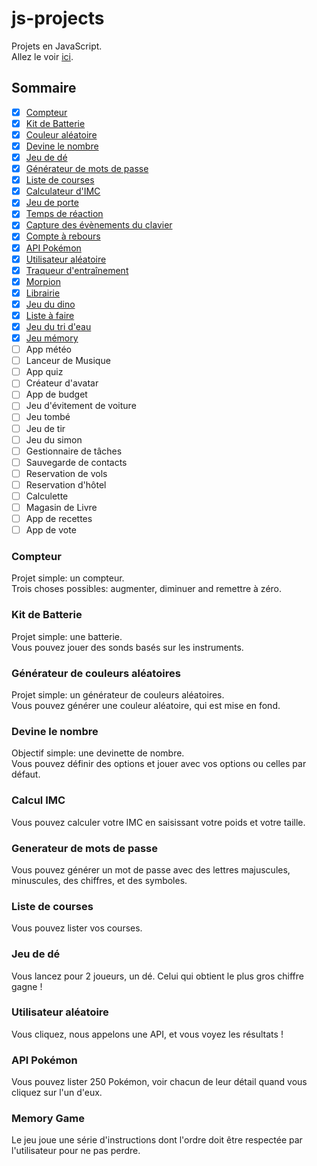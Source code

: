 # js-projects

Projets en JavaScript.  
Allez le voir [ici](https://clemix37.github.io/js-projects/).

## Sommaire

-   [x] [Compteur](https://github.com/Clemix37/js-projects#counter)
-   [x] [Kit de Batterie](https://github.com/Clemix37/js-projects#drum-kit)
-   [x] [Couleur aléatoire](https://github.com/Clemix37/js-projects#random-color-generator)
-   [x] [Devine le nombre](https://github.com/Clemix37/js-projects#number-guesser)
-   [x] [Jeu de dé](https://github.com/Clemix37/js-projects#dice-game)
-   [x] [Générateur de mots de passe](https://github.com/Clemix37/js-projects#password-generator)
-   [x] [Liste de courses](https://github.com/Clemix37/js-projects#grocery-list)
-   [x] [Calculateur d'IMC](https://github.com/Clemix37/js-projects#bmi-calculator)
-   [x] [Jeu de porte](https://clemix37.github.io/js-projects/projects/chore-door-game/)
-   [x] [Temps de réaction](https://github.com/Clemix37/reaction-time)
-   [x] [Capture des évènements du clavier](https://clemix37.github.io/js-projects/projects/key-codes/)
-   [x] [Compte à rebours](https://clemix37.github.io/js-projects/projects/countdown-timer/)
-   [x] [API Pokémon](https://clemix37.github.io/js-projects/projects/poke-api/)
-   [x] [Utilisateur aléatoire](https://clemix37.github.io/js-projects/projects/random-user/)
-   [x] [Traqueur d'entraînement](https://clemix37.github.io/js-projects/projects/workout-tracker/)
-   [x] [Morpion](https://clemix37.github.io/js-projects/projects/tic-tac-toe/)
-   [x] [Librairie](https://clemix37.github.io/js-projects/projects/library/)
-   [x] [Jeu du dino](https://clemix37.github.io/gamedev-bean-jump/)
-   [x] [Liste à faire](https://clemix37.github.io/js-projects/projects/todo-list/)
-   [x] [Jeu du tri d'eau](https://clemix37.github.io/js-projects/projects/water-sort/)
-   [x] [Jeu mémory](https://clemix37.github.io/js-projects/projects/memory-game/)
-   [ ] App météo
-   [ ] Lanceur de Musique
-   [ ] App quiz
-   [ ] Créateur d'avatar
-   [ ] App de budget
-   [ ] Jeu d'évitement de voiture
-   [ ] Jeu tombé
-   [ ] Jeu de tir
-   [ ] Jeu du simon
-   [ ] Gestionnaire de tâches
-   [ ] Sauvegarde de contacts
-   [ ] Reservation de vols
-   [ ] Reservation d'hôtel
-   [ ] Calculette
-   [ ] Magasin de Livre
-   [ ] App de recettes
-   [ ] App de vote

### Compteur

Projet simple: un compteur.  
Trois choses possibles: augmenter, diminuer and remettre à zéro.

### Kit de Batterie

Projet simple: une batterie.  
Vous pouvez jouer des sonds basés sur les instruments.

### Générateur de couleurs aléatoires

Projet simple: un générateur de couleurs aléatoires.  
Vous pouvez générer une couleur aléatoire, qui est mise en fond.

### Devine le nombre

Objectif simple: une devinette de nombre.  
Vous pouvez définir des options et jouer avec vos options ou celles par défaut.

### Calcul IMC

Vous pouvez calculer votre IMC en saisissant votre poids et votre taille.

### Generateur de mots de passe

Vous pouvez générer un mot de passe avec des lettres majuscules, minuscules, des chiffres, et des symboles.

### Liste de courses

Vous pouvez lister vos courses.

### Jeu de dé

Vous lancez pour 2 joueurs, un dé. Celui qui obtient le plus gros chiffre gagne !

### Utilisateur aléatoire

Vous cliquez, nous appelons une API, et vous voyez les résultats !

### API Pokémon

Vous pouvez lister 250 Pokémon, voir chacun de leur détail quand vous cliquez sur l'un d'eux.

### Memory Game

Le jeu joue une série d'instructions dont l'ordre doit être respectée par l'utilisateur pour ne pas perdre.
